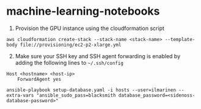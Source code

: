 # machine-learning-notebooks


1. Provision the GPU instance using the cloudformation script

```
aws cloudformation create-stack --stack-name <stack-name> --template-body file://provisioning/ec2-p2-xlarge.yml
```


2. Make sure your SSH key and SSH agent forwarding is enabled by adding the following lines to `~/.ssh/config`

```
Host <hostname> <host-ip>
    ForwardAgent yes
```

`ansible-playbook setup-database.yaml -i hosts --user=ilmarinen --extra-vars "ansible_sudo_pass=blacksmith database_password=<sidenoss-database-password>"`